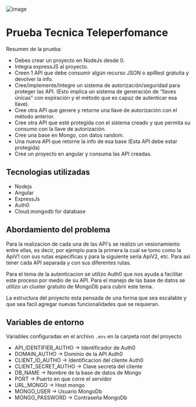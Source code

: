 ![image](https://user-images.githubusercontent.com/44384347/116373914-718df980-a7d3-11eb-9938-ff305f34b65b.png)


# Prueba Tecnica Teleperfomance

Resumen de la prueba:

- Debes crear un proyecto en NodeJs desde 0.
- Integra expressJS al proyecto.
- Creen 1 API que debe consumir algún recurso JSON o apiRest gratuita y devolver la info.
- Cree/implemente/Integre un sistema de autorización/seguridad para proteger las API. (Esto implica un sistema de generación de “llaves únicas” con expiración y el método que es capaz de autenticar esa llave).
- Cree otra API que genere y retorne una llave de autorización con el método anterior.
- Cree otra API que esté protegida con el sistema creado y que permita su consumo con la llave de autorización.
- Cree una base en Mongo, con datos random.
- Una nueva API que retorne la info de esa base (Esta API debe estar protegida)
- Cree un proyecto en angular y consuma las API creadas.

## Tecnologias utilizadas

- Nodejs
- Angular
- ExpressJs
- Auth0
- Cloud.mongodb for database

## Abordamiento del problema

Para la realizacion de cada una de las API's se realizo un vesionamiento entre ellas, es decir, por ejemplo para la primera la cual se tomo como la ApiV1 con sus rutas especificas y para la siguiente seria ApiV2, etc. Para asi tener cada API separada y con sus diferentes rutas.

Para el tema de la autenticacion se utilizo Auth0 que nos ayuda a facilitar este proceso por medio de su API. Para el manejo de las base de datos se utilizo un cluster gratuito de MongoDb para cubrir este tema.

La estructura del proyecto esta pensada de una forma que sea escalable y que sea facil agregar nuevas funcionalidades que se requieran.

## Variables de entorno

Variables configuradas en el archivo  `.env` en la carpeta root del proyecto

- API_IDENTIFIER_AUTHO -> Identificador de Auth0
- DOMAIN_AUTHO -> Dominio de la API Auth0
- CLIENT_ID_AUTHO -> Identificacion del cliente Auth0
- CLIENT_SECRET_AUTHO -> Clave secreta del cliente
- DB_NAME -> Nombre de la base de datos de Mongo
- PORT -> Puerto en que corre el servidor
- URL_MONGO -> Host mongo
- MONGO_USER -> Usuario MongoDb
- MONGO_PASSWORD -> Contraseña MongoDb
